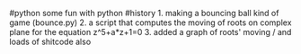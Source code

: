 #python
some fun with python 
#history
    1. making a bouncing ball kind of game (bounce.py)
    2. a script that computes the moving of roots on complex plane for the equation z^5+a*z+1=0 
    3. added a graph of roots' moving / and loads of shitcode also
